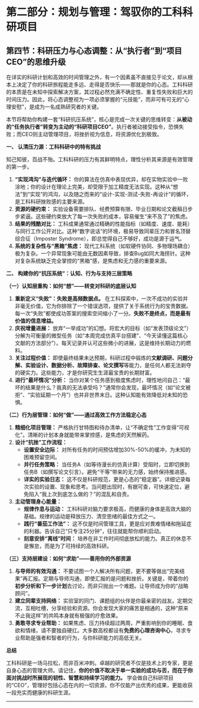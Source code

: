 # **第二部分：规划与管理：驾驭你的工科科研项目**

## **第四节：科研压力与心态调整：从“执行者”到“项目CEO”的思维升级**

在详实的科研计划和高效的时间管理之外，有一个因素虽不直接见于论文，却从根本上决定了你的科研旅程能走多远、走得是否快乐——那就是你的心态。工科科研的本质是在未知中探索解决方案，其过程必然充满不确定性、重复性失败和巨大的时间压力。因此，将心态调整视为一项必须掌握的“元技能”，而非可有可无的“心理安慰”，是成为一名成熟研究者的关键。

本节将帮助你构建一套“科研抗压系统”，核心是完成一次关键的思维转变：**从被动的“任务执行者”转变为主动的“科研项目CEO”**。执行者被动接受指令，恐惧失败；而CEO则主动管理项目，将挫折视为信息，将资源优化到极致。

**一、 认清压力源：工科科研中的特有挑战**

知己知彼，百战不殆。工科科研的压力有其鲜明特点，理性分析其来源是有效管理的第一步。

1. **“实现鸿沟”与迭代循环：** 你的算法在仿真中表现优异，却在实物实验中一败涂地；你的设计在理论上完美，却受限于加工精度无法实现。这种从“想法”到“实现”的鸿沟，以及随之而来的“设计-实现-测试-失败-再设计”的循环，是工科科研挫败感的主要来源。
2. **资源的硬约束：** 实验设备需要排队、经费预算有限、毕业日期和论文截稿日步步紧逼。这些硬约束放大了每一次失败的成本，容易催生“来不及了”的焦虑。
3. **结果的残酷对比：** 工科成果通常通过精确的性能指标（如精度、速度、能耗）与同行工作公开对比。这种“数字说话”的环境，极易导致同辈压力和冒名顶替综合征（Imposter Syndrome），即总觉得自己不够好，成功是源于运气。
4. **系统的复杂性与“黑箱”焦虑：** 现代工科系统（如软硬件协同、多物理场耦合）极为复杂。一个异常现象可能由无数因素导致，排查Bug如同大海捞针。这种对复杂系统缺乏完全掌控的“黑箱”感，是焦虑和无力感的重要来源。

**二、 构建你的“抗压系统”：认知、行为与支持三层策略**

**（一）认知层重构：如何“想”——转变对科研的底层认知**

1. **重新定义“失败”：失败是高频数据点。** 在工科探索中，一次不成功的实验并非毫无价值，它为你排除了一个错误选项，提供了关于系统行为的宝贵数据。每一次“失败”都使成功答案的搜索空间缩小了一分。**失败不是终点，而是最有价值的信息增益。**
2. **庆祝增量进展：** 放弃“一举成功”的幻想。将宏大的目标（如“发表顶级论文”）分解为可衡量的微型任务（如“本周完成仿真平台搭建”、“今天读懂这篇核心文献的方法部分”）。每天记录并认可这些微小的进展，这是维持长期动力的燃料。
3. **关注过程价值：** 即使最终结果未达预期，科研过程中锻炼的**文献调研、问题分解、实验设计、数据分析、故障排查、论文撰写**等能力，是任何人都无法剥夺的硬实力。这些能力，才是你研究生生涯最宝贵的长期财富。
4. **进行“最坏情况”分析：** 当你对某个任务感到极度焦虑时，理性地问自己：“最坏的结果是什么？我真的无法承受吗？”通常你会发现，最坏情况（如“论文被拒”、“实验延期一个月”）也并非世界末日。这种认知能有效降低对未知的恐惧。

**（二）行为层管理：如何“做”——通过高效工作方法稳定心态**

1. **精细化项目管理：** 严格执行甘特图和待办清单，让“不确定性”工作变得“可视化”。清晰的计划本身就能带来掌控感，是焦虑的天然解药。
2. **设计“抗挫”工作流程：**
    * **设置安全边际：** 对所有任务的时间预估增加30%-50%的缓冲，为未知的困难预留空间。
    * **并行任务策略：** 当任务A（如等待漫长的仿真计算）受阻时，立即切换到任务B（如撰写论文引言）。避免“干等”带来的无力感，始终保持推进感。
    * **详实的实验日志：** 这不仅是科研规范，更是心态的“稳定器”。详细记录每次实验的设置、现象和思考。当问题出现时，有据可查，可快速定位，避免陷入“我上次到底怎么做的？”的混乱和自责。
3. **主动管理身心能量：**
    * **规律作息与运动：** 工科科研对脑力要求极高，而健康的身体是高效大脑的基础。规律的运动是释放压力、清空思绪的最佳方式之一。
    * **践行“番茄工作法”：** 这不仅是时间管理工具，更是应对畏难情绪和拖延症的利器。告诉自己“只专注25分钟”，往往就能帮你顺利启动。
    * **刻意安排“离线”时间：** 培养在非工作时间彻底放松的能力。真正的休息不是懈怠，而是为了可持续的高效科研。

**（三）支持层建设：如何“求助”——善用你的外部资源**

1. **与导师的有效沟通：** 不要试图一个人解决所有问题，更不要等做出“完美结果”再汇报。定期与导师沟通，即使汇报的是问题和挫折。关键是，带着你的**初步分析和下一步计划**去讨论，而非只抛出一个难题。让导师成为你的“战略顾问”。
2. **建立同辈支持网络：** 实验室的同门、课题组的伙伴是你最亲密的战友。定期交流，互相吐槽，分享经验和资源。你会发现大家的痛苦是相通的，这种“原来不止我这样”的共鸣本身就有极强的疗愈效果。
3. **勇敢寻求专业帮助：** 如果焦虑、压力持续超过两周，严重影响到你的睡眠、食欲和情绪，请不要独自硬扛。大多数高校都设有**免费的心理咨询中心**，寻求专业帮助是强者和智者的行为，与你科研能力的高低无关。

**总结**

工科科研是一场马拉松，而非百米冲刺。卓越的研究者不仅是技术上的专家，更是自身心态的管理大师。请记住，**你的价值不取决于单一实验的成功与否，而在于你面对挑战时所展现的韧性、智慧和持续学习的能力。** 学会做自己科研项目的“CEO”，管理好包括心态在内的一切资源，你不仅能产出优秀的成果，更能收获一段充实而健康的科研生涯。

---

